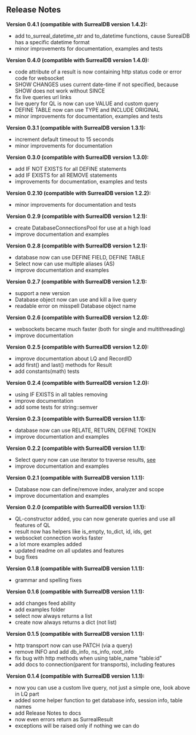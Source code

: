 ## Release Notes ##
**Version 0.4.1 (compatible with SurrealDB version 1.4.2):**
- add to_surreal_datetime_str and to_datetime functions, cause SurealDB has a specific datetime format
- minor improvements for documentation, examples and tests

**Version 0.4.0 (compatible with SurrealDB version 1.4.0):**
- code attribute of a result is now containing http status code or error code for websocket
- SHOW CHANGES uses current date-time if not specified, because SHOW does not work without SINCE
- fix live queries url links
- live query for QL is now can use VALUE and custom query
- DEFINE TABLE now can use TYPE and INCLUDE ORIGINAL
- minor improvements for documentation, examples and tests

**Version 0.3.1 (compatible with SurrealDB version 1.3.1):**
- increment default timeout to 15 seconds
- minor improvements for documentation

**Version 0.3.0 (compatible with SurrealDB version 1.3.0):**
- add IF NOT EXISTS for all DEFINE statements
- add IF EXISTS for all REMOVE statements
- improvements for documentation, examples and tests

**Version 0.2.10 (compatible with SurrealDB version 1.2.2):**

- minor improvements for documentation and tests

**Version 0.2.9 (compatible with SurrealDB version 1.2.1):**

- create DatabaseConnectionsPool for use at a high load
- improve documentation and examples

**Version 0.2.8 (compatible with SurrealDB version 1.2.1):**

- database now can use DEFINE FIELD, DEFINE TABLE
- Select now can use multiple aliases (AS)
- improve documentation and examples

**Version 0.2.7 (compatible with SurrealDB version 1.2.1):**

- support a new version
- Database object now can use and kill a live query
- readable error on misspell Database object name

**Version 0.2.6 (compatible with SurrealDB version 1.2.0):**

- websockets became much faster (both for single and multithreading)
- improve documentation

**Version 0.2.5 (compatible with SurrealDB version 1.2.0):**

- improve documentation about LQ and RecordID
- add first() and last() methods for Result
- add constants(math) tests

**Version 0.2.4 (compatible with SurrealDB version 1.2.0):**

- using IF EXISTS in all tables removing
- improve documentation
- add some tests for string::semver

**Version 0.2.3 (compatible with SurrealDB version 1.1.1):**

- database now can use RELATE, RETURN, DEFINE TOKEN
- improve documentation and examples

**Version 0.2.2 (compatible with SurrealDB version 1.1.1):**

- Select query now can use iterator to traverse
  results, [see ](https://github.com/kotolex/surrealist/tree/master?tab=readme-ov-file#iteration-on-select)
- improve documentation and examples

**Version 0.2.1 (compatible with SurrealDB version 1.1.1):**

- Database now can define/remove index, analyzer and scope
- improve documentation and examples

**Version 0.2.0 (compatible with SurrealDB version 1.1.1):**

- QL-constructor added, you can now generate queries and use all features of QL
- result now has helpers like is_empty, to_dict, id, ids, get
- websocket connection works faster
- a lot more examples added
- updated readme on all updates and features
- bug fixes

**Version 0.1.8 (compatible with SurrealDB version 1.1.1):**

- grammar and spelling fixes

**Version 0.1.6 (compatible with SurrealDB version 1.1.1):**

- add changes feed ability
- add examples folder
- select now always returns a list
- create now always returns a dict (not list)

**Version 0.1.5 (compatible with SurrealDB version 1.1.1):**

- http transport now can use PATCH (via a query)
- remove INFO and add db_info, ns_info, root_info
- fix bug with http methods when using table_name "table:id"
- add docs to connection(parent for transports), including features

**Version 0.1.4 (compatible with SurrealDB version 1.1.1):**

- now you can use a custom live query, not just a simple one, look above in LQ part
- added some helper function to get database info, session info, table names
- add Release Notes to docs
- now even errors return as SurrealResult
- exceptions will be raised only if nothing we can do